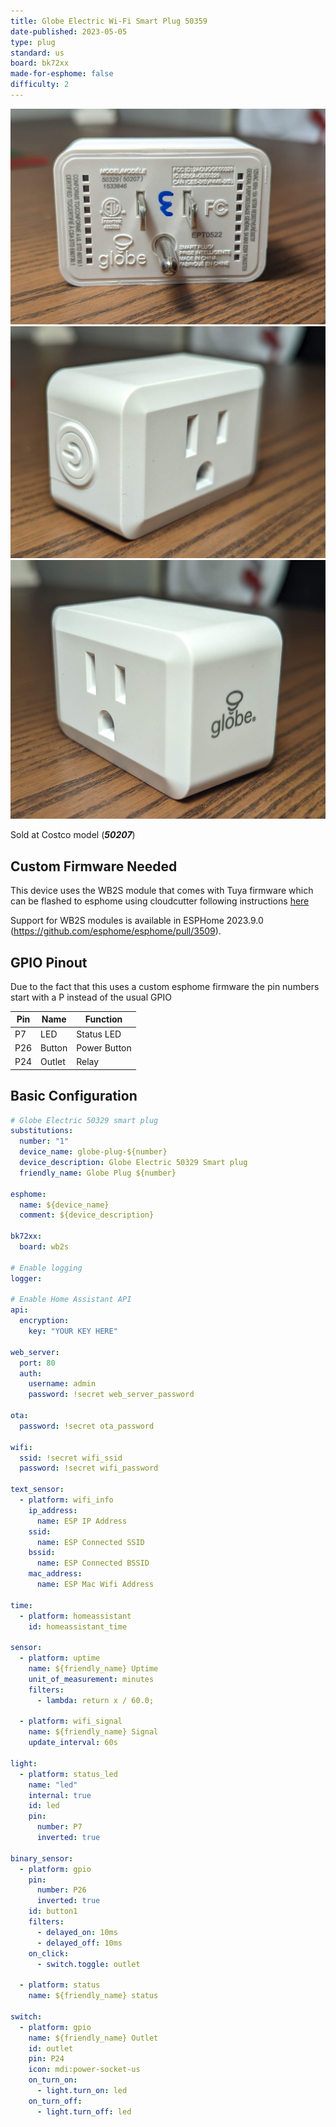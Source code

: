 ```yaml
---
title: Globe Electric Wi-Fi Smart Plug 50359
date-published: 2023-05-05
type: plug
standard: us
board: bk72xx
made-for-esphome: false
difficulty: 2
---
```


![alt text](globe1.jpg "Globe 50359 Back")
![alt text](globe2.jpg "Globe 50359 Side")
![alt text](globe3.jpg "Globe 50359 Side")

Sold at Costco model (**_50207_**)

## Custom Firmware Needed

This device uses the WB2S module that comes with Tuya firmware which can be flashed to esphome using cloudcutter following instructions [here](https://digiblur.com/2023/04/10/tuya-cloudcutter-with-esphome-how-to-guide/)

Support for WB2S modules is available in ESPHome 2023.9.0 (<https://github.com/esphome/esphome/pull/3509>).

## GPIO Pinout

Due to the fact that this uses a custom esphome firmware the pin numbers start with a P instead of the usual GPIO

| Pin | Name   | Function     |
| --- | ------ | ------------ |
| P7  | LED    | Status LED   |
| P26 | Button | Power Button |
| P24 | Outlet | Relay        |

## Basic Configuration

```yaml
# Globe Electric 50329 smart plug
substitutions:
  number: "1"
  device_name: globe-plug-${number}
  device_description: Globe Electric 50329 Smart plug
  friendly_name: Globe Plug ${number}

esphome:
  name: ${device_name}
  comment: ${device_description}

bk72xx:
  board: wb2s

# Enable logging
logger:

# Enable Home Assistant API
api:
  encryption:
    key: "YOUR KEY HERE"

web_server:
  port: 80
  auth:
    username: admin
    password: !secret web_server_password

ota:
  password: !secret ota_password

wifi:
  ssid: !secret wifi_ssid
  password: !secret wifi_password

text_sensor:
  - platform: wifi_info
    ip_address:
      name: ESP IP Address
    ssid:
      name: ESP Connected SSID
    bssid:
      name: ESP Connected BSSID
    mac_address:
      name: ESP Mac Wifi Address

time:
  - platform: homeassistant
    id: homeassistant_time

sensor:
  - platform: uptime
    name: ${friendly_name} Uptime
    unit_of_measurement: minutes
    filters:
      - lambda: return x / 60.0;

  - platform: wifi_signal
    name: ${friendly_name} Signal
    update_interval: 60s

light:
  - platform: status_led
    name: "led"
    internal: true
    id: led
    pin:
      number: P7
      inverted: true

binary_sensor:
  - platform: gpio
    pin:
      number: P26
      inverted: true
    id: button1
    filters:
      - delayed_on: 10ms
      - delayed_off: 10ms
    on_click:
      - switch.toggle: outlet

  - platform: status
    name: ${friendly_name} status

switch:
  - platform: gpio
    name: ${friendly_name} Outlet
    id: outlet
    pin: P24
    icon: mdi:power-socket-us
    on_turn_on:
      - light.turn_on: led
    on_turn_off:
      - light.turn_off: led
```
